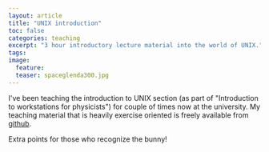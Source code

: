 ```yaml
---
layout: article
title: "UNIX introduction"
toc: false
categories: teaching
excerpt: "3 hour introductory lecture material into the world of UNIX."
tags:
image:
  feature: 
  teaser: spaceglenda300.jpg
---
```


I've been teaching the introduction to UNIX section (as part of "Introduction to workstations for physicists") for couple of times now at the university.
My teaching material that is heavily exercise oriented is freely available from [github](https://github.com/natj/unix-intro).

Extra points for those who recognize the bunny!
